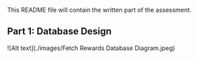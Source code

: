 This README file will contain the written part of the assessment.

## Part 1: Database Design
![Alt text](./images/Fetch Rewards Database Diagram.jpeg)
